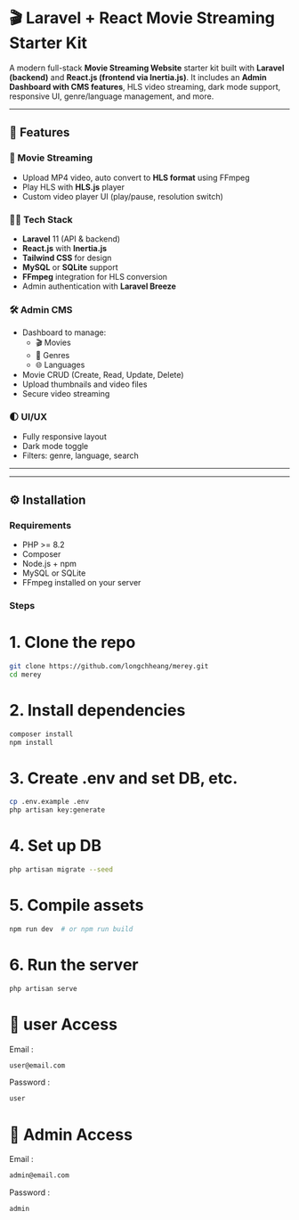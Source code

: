 # 🎬 Laravel + React Movie Streaming Starter Kit

A modern full-stack **Movie Streaming Website** starter kit built with **Laravel (backend)** and **React.js (frontend via Inertia.js)**. It includes an **Admin Dashboard with CMS features**, HLS video streaming, dark mode support, responsive UI, genre/language management, and more.

---

## 🚀 Features

### 🎥 Movie Streaming
- Upload MP4 video, auto convert to **HLS format** using FFmpeg
- Play HLS with **HLS.js** player
- Custom video player UI (play/pause, resolution switch)

### 🧑‍💻 Tech Stack
- **Laravel** 11 (API & backend)
- **React.js** with **Inertia.js**
- **Tailwind CSS** for design
- **MySQL** or **SQLite** support
- **FFmpeg** integration for HLS conversion
- Admin authentication with **Laravel Breeze**

### 🛠️ Admin CMS
- Dashboard to manage:
  - 🎬 Movies
  - 📁 Genres
  - 🌐 Languages
- Movie CRUD (Create, Read, Update, Delete)
- Upload thumbnails and video files
- Secure video streaming

### 🌓 UI/UX
- Fully responsive layout
- Dark mode toggle
- Filters: genre, language, search

---


---

## ⚙️ Installation

### Requirements
- PHP >= 8.2
- Composer
- Node.js + npm
- MySQL or SQLite
- FFmpeg installed on your server

### Steps


# 1. Clone the repo
```bash
git clone https://github.com/longchheang/merey.git
cd merey
```

# 2. Install dependencies
```bash
composer install
npm install
```

# 3. Create .env and set DB, etc.
```bash
cp .env.example .env
php artisan key:generate
```

# 4. Set up DB
```bash
php artisan migrate --seed
```

# 5. Compile assets
```bash
npm run dev  # or npm run build
```
# 6. Run the server
```bash
php artisan serve
```

# 🔐 user Access

Email : 
```bash
user@email.com
```
Password : 
```bash
user
```

# 🔐 Admin Access
Email :
```bash
admin@email.com
```
Password : 
```bash
admin
```
